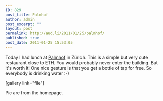 ```yaml
---
ID: 829
post_title: Palmhof
author: admin
post_excerpt: ""
layout: post
permalink: http://aud.li/2011/01/25/palmhof/
published: true
post_date: 2011-01-25 15:53:05
---
```

Today I had lunch at <a href="http://www.palmhof.ch/">Palmhof</a> in Zürich. This is a simple but very cute restaurant close to ETH. You would probably never enter the building. But it's worth it! One nice gesture is that you get a bottle of tap for free. So everybody is drinking water :-)

[gallery link="file"]

Pic are from the homepage.